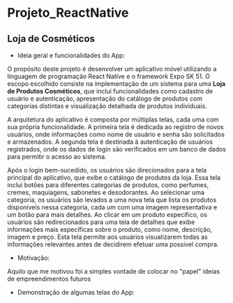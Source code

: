 # Projeto_ReactNative
## Loja de Cosméticos

- Ideia geral e funcionalidades do App:

O propósito deste projeto é desenvolver um aplicativo móvel utilizando a linguagem de programação React Native e o framework Expo SK 51. O escopo escolhido consiste na implementação de um sistema para uma **Loja de Produtos Cosméticos**, que inclui funcionalidades como cadastro de usuário e autenticação, apresentação do catálogo de produtos com categorias distintas e visualização detalhada de produtos individuais.

A arquitetura do aplicativo é composta por múltiplas telas, cada uma com sua própria funcionalidade. A primeira tela é dedicada ao registro de novos usuários, onde informações como nome de usuário e senha são solicitados e armazenados. 
A segunda tela é destinada à autenticação de usuários registrados, onde os dados de login são verificados em um banco de dados para permitir o acesso ao sistema.

Após o login bem-sucedido, os usuários são direcionados para a tela principal do aplicativo, que exibe o catálogo de produtos da loja. Essa tela inclui botões para diferentes categorias de produtos, como perfumes, cremes, maquiagens, sabonetes e desodorantes. Ao selecionar uma categoria, os usuários são levados a uma nova tela que lista os produtos disponíveis nessa categoria, cada um com uma imagem representativa e um botão para mais detalhes.
Ao clicar em um produto específico, os usuários são redirecionados para uma tela de detalhes que exibe informações mais específicas sobre o produto, como nome, descrição, imagem e preço. Esta tela permite aos usuários visualizarem todas as informações relevantes antes de decidirem efetuar uma possível compra.

- Motivação:

Aquilo que me motivou foi a simples vontade de colocar no "papel" ideias de empreendimentos futuros

- Demonstração de algumas telas do App:

